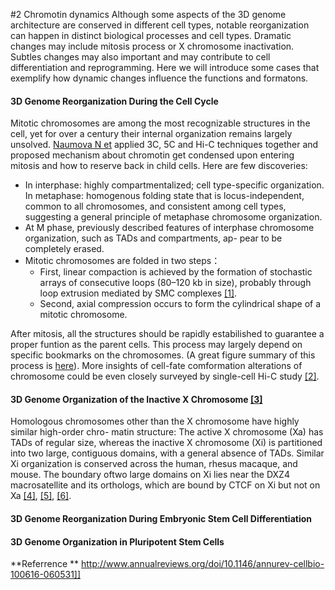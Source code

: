 #2 Chromotin dynamics 
Although some aspects of the 3D genome architecture are conserved in different cell types, notable reorganization can happen in distinct biological processes and cell types. Dramatic changes may include mitosis process or X chromosome inactivation. Subtles changes may also important and may contribute to cell differentiation and reprogramming. Here we will introduce some cases that exemplify how dynamic changes influence the functions and formatons.


#### 3D Genome Reorganization During the Cell Cycle
Mitotic chromosomes are among the most recognizable structures in the cell, yet for over a century their internal organization remains largely unsolved. [Naumova N et](https://www.ncbi.nlm.nih.gov/pubmed/24200812) applied 3C, 5C and Hi-C techniques together and proposed mechanism about chromotin get condensed upon entering mitosis and how to reserve back in child cells. Here are few discoveries:
- In interphase: highly compartmentalized; cell type-specific organization. In metaphase: homogenous folding state that is locus-independent, common to all chromosomes, and consistent among cell types, suggesting a general principle of metaphase chromosome organization.
- At M phase, previously described features of interphase chromosome organization, such as TADs and compartments, ap- pear to be completely erased.
- Mitotic chromosomes are folded in two steps： 
    - First, linear compaction is achieved by the formation of stochastic arrays of consecutive loops (80–120 kb in size), probably through loop extrusion mediated by SMC complexes [[1]](https://elifesciences.org/articles/14864).
    - Second, axial compression occurs to form the cylindrical shape of a mitotic chromosome.

After mitosis, all the structures should be rapidly estabilished to guarantee a proper funtion as the parent cells. This process may largely depend on specific bookmarks on the chromosomes. (A great figure summary of this process is [here](https://epigeneticsandchromatin.biomedcentral.com/articles/10.1186/1756-8935-7-25#Fig1)). More insights of cell-fate comformation alterations of chromosome could be even closely surveyed by single-cell Hi-C study [[2]](https://www.ncbi.nlm.nih.gov/pubmed/28682332).


#### 3D Genome Organization of the Inactive X Chromosome [[3]](http://www.annualreviews.org/doi/10.1146/annurev-cellbio-100616-060531)

Homologous chromosomes other than the X chromosome have highly similar high-order chro- matin structure: The active X chromosome (Xa) has TADs of regular size, whereas the inactive X chromosome (Xi) is partitioned into two large, contiguous domains, with a general absence of TADs. Similar Xi organization is conserved across the human, rhesus macaque, and mouse. The boundary oftwo large domains on Xi lies near the DXZ4 macrosatellite and its orthologs, which are bound by CTCF on Xi but not on Xa [[4]](http://www.pnas.org/content/113/31/E4504/tab-figures-data), [[5]](https://genomebiology.biomedcentral.com/articles/10.1186/gb-2012-13-8-r70), [[6]](https://www.ncbi.nlm.nih.gov/pubmed/25497547).
#### 3D Genome Reorganization During Embryonic Stem Cell Differentiation
#### 3D Genome Organization in Pluripotent Stem Cells



**Referrence **
http://www.annualreviews.org/doi/10.1146/annurev-cellbio-100616-060531]]